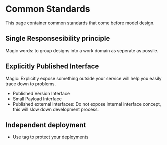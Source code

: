 # Common Standards

This page container common standards that come before model design.

## Single Responsesibility principle

Magic words: to group designs into a work domain as seperate as possile.

## Explicitly Published Interface

Magic: Explicitly expose something outside your service will help you easily trace down to problems.

* Published Version Interface
* Small Payload Interface
* Published external interfaces: Do not expose internal interface concept, this will slow down development process.

## Independent deployment

* Use tag to protect your deployments
